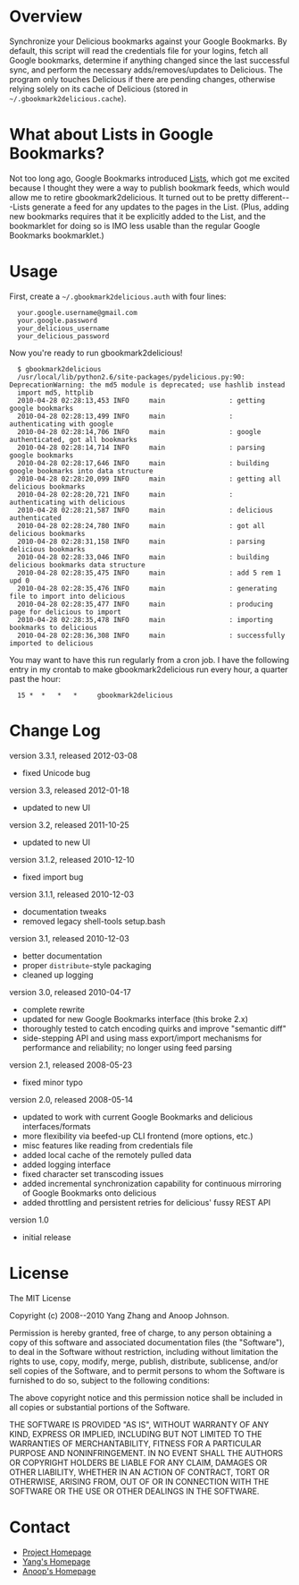 # Overview

Synchronize your Delicious bookmarks against your Google Bookmarks.  By
default, this script will read the credentials file for your logins, fetch all
Google bookmarks, determine if anything changed since the last successful sync,
and perform the necessary adds/removes/updates to Delicious. The program only
touches Delicious if there are pending changes, otherwise relying solely on its
cache of Delicious (stored in `~/.gbookmark2delicious.cache`).

# What about Lists in Google Bookmarks?

Not too long ago, Google Bookmarks introduced [Lists], which got me excited
because I thought they were a way to publish bookmark feeds, which would allow
me to retire gbookmark2delicious. It turned out to be pretty different---Lists
generate a feed for any updates to the pages in the List. (Plus, adding new
bookmarks requires that it be explicitly added to the List, and the bookmarklet
for doing so is IMO less usable than the regular Google Bookmarks bookmarklet.)

[Lists]: http://googleblog.blogspot.com/2010/03/collaborative-bookmarking-with-lists.html

# Usage

First, create a `~/.gbookmark2delicious.auth` with four lines:

```
  your.google.username@gmail.com
  your.google.password
  your_delicious_username
  your_delicious_password
```

Now you're ready to run gbookmark2delicious!

```
  $ gbookmark2delicious
  /usr/local/lib/python2.6/site-packages/pydelicious.py:90: DeprecationWarning: the md5 module is deprecated; use hashlib instead
  import md5, httplib
  2010-04-28 02:28:13,453 INFO     main                : getting google bookmarks
  2010-04-28 02:28:13,499 INFO     main                : authenticating with google
  2010-04-28 02:28:14,706 INFO     main                : google authenticated, got all bookmarks
  2010-04-28 02:28:14,714 INFO     main                : parsing google bookmarks
  2010-04-28 02:28:17,646 INFO     main                : building google bookmarks into data structure
  2010-04-28 02:28:20,099 INFO     main                : getting all delicious bookmarks
  2010-04-28 02:28:20,721 INFO     main                : authenticating with delicious
  2010-04-28 02:28:21,587 INFO     main                : delicious authenticated
  2010-04-28 02:28:24,780 INFO     main                : got all delicious bookmarks
  2010-04-28 02:28:31,158 INFO     main                : parsing delicious bookmarks
  2010-04-28 02:28:33,046 INFO     main                : building delicious bookmarks data structure
  2010-04-28 02:28:35,475 INFO     main                : add 5 rem 1 upd 0
  2010-04-28 02:28:35,476 INFO     main                : generating file to import into delicious
  2010-04-28 02:28:35,477 INFO     main                : producing page for delicious to import
  2010-04-28 02:28:35,478 INFO     main                : importing bookmarks to delicious
  2010-04-28 02:28:36,308 INFO     main                : successfully imported to delicious
```

You may want to have this run regularly from a cron job.  I have the following
entry in my crontab to make gbookmark2delicious run every hour, a quarter past
the hour:

```
  15 *  *   *   *     gbookmark2delicious
```
# Change Log

version 3.3.1, released 2012-03-08

- fixed Unicode bug

version 3.3, released 2012-01-18

- updated to new UI

version 3.2, released 2011-10-25

- updated to new UI

version 3.1.2, released 2010-12-10

- fixed import bug

version 3.1.1, released 2010-12-03

- documentation tweaks
- removed legacy shell-tools setup.bash

version 3.1, released 2010-12-03

- better documentation
- proper `distribute`-style packaging
- cleaned up logging

version 3.0, released 2010-04-17

- complete rewrite
- updated for new Google Bookmarks interface (this broke 2.x)
- thoroughly tested to catch encoding quirks and improve "semantic diff"
- side-stepping API and using mass export/import mechanisms for performance and
  reliability; no longer using feed parsing

version 2.1, released 2008-05-23

- fixed minor typo

version 2.0, released 2008-05-14

- updated to work with current Google Bookmarks and delicious
  interfaces/formats
- more flexibility via beefed-up CLI frontend (more options, etc.)
- misc features like reading from credentials file
- added local cache of the remotely pulled data
- added logging interface
- fixed character set transcoding issues
- added incremental synchronization capability for continuous mirroring of
  Google Bookmarks onto delicious
- added throttling and persistent retries for delicious' fussy REST API

version 1.0

- initial release

# License

The MIT License

Copyright (c) 2008--2010 Yang Zhang and Anoop Johnson.

Permission is hereby granted, free of charge, to any person obtaining a copy
of this software and associated documentation files (the "Software"), to deal
in the Software without restriction, including without limitation the rights
to use, copy, modify, merge, publish, distribute, sublicense, and/or sell
copies of the Software, and to permit persons to whom the Software is
furnished to do so, subject to the following conditions:

The above copyright notice and this permission notice shall be included in
all copies or substantial portions of the Software.

THE SOFTWARE IS PROVIDED "AS IS", WITHOUT WARRANTY OF ANY KIND, EXPRESS OR
IMPLIED, INCLUDING BUT NOT LIMITED TO THE WARRANTIES OF MERCHANTABILITY,
FITNESS FOR A PARTICULAR PURPOSE AND NONINFRINGEMENT. IN NO EVENT SHALL THE
AUTHORS OR COPYRIGHT HOLDERS BE LIABLE FOR ANY CLAIM, DAMAGES OR OTHER
LIABILITY, WHETHER IN AN ACTION OF CONTRACT, TORT OR OTHERWISE, ARISING FROM,
OUT OF OR IN CONNECTION WITH THE SOFTWARE OR THE USE OR OTHER DEALINGS IN
THE SOFTWARE.

# Contact

* [Project Homepage](https://github.com/anoopj/gbookmark2delicious)
* [Yang's Homepage](http://yz.mit.edu/)
* [Anoop's Homepage](http://anoopjohnson.com/)
